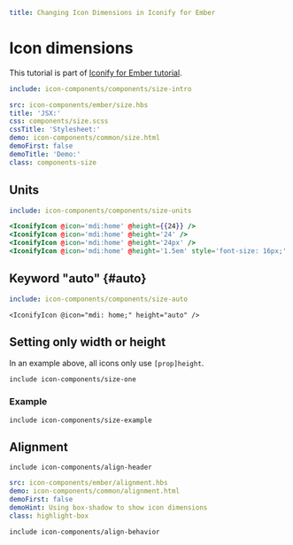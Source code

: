 ```yaml
title: Changing Icon Dimensions in Iconify for Ember
```

# Icon dimensions

This tutorial is part of [Iconify for Ember tutorial](./index.md).

```yaml
include: icon-components/components/size-intro
```

```yaml
src: icon-components/ember/size.hbs
title: 'JSX:'
css: components/size.scss
cssTitle: 'Stylesheet:'
demo: icon-components/common/size.html
demoFirst: false
demoTitle: 'Demo:'
class: components-size
```

## Units

```yaml
include: icon-components/components/size-units
```

```hbs
<IconifyIcon @icon='mdi:home' @height={{24}} />
<IconifyIcon @icon='mdi:home' @height='24' />
<IconifyIcon @icon='mdi:home' @height='24px' />
<IconifyIcon @icon='mdi:home' @height='1.5em' style='font-size: 16px;' />
```

## Keyword "auto" {#auto}

```yaml
include: icon-components/components/size-auto
```

```vue
<IconifyIcon @icon="mdi: home;" height="auto" />
```

## Setting only width or height

In an example above, all icons only use `[prop]height`.

`include icon-components/size-one`

### Example

`include icon-components/size-example`

## Alignment

`include icon-components/align-header`

```yaml
src: icon-components/ember/alignment.hbs
demo: icon-components/common/alignment.html
demoFirst: false
demoHint: Using box-shadow to show icon dimensions
class: highlight-box
```

`include icon-components/align-behavior`
